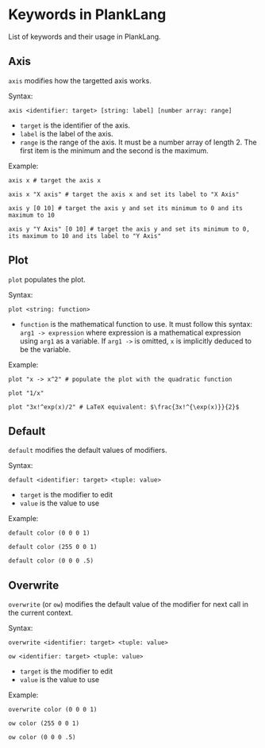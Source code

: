 # Keywords in PlankLang

List of keywords and their usage in PlankLang.

## Axis

`axis` modifies how the targetted axis works.

Syntax:
```
axis <identifier: target> [string: label] [number array: range]
```
- `target` is the identifier of the axis.
- `label` is the label of the axis.
- `range` is the range of the axis. It must be a number array of length 2. The first item is the minimum and the second is the maximum.

Example:
```
axis x # target the axis x

axis x "X axis" # target the axis x and set its label to "X Axis"

axis y [0 10] # target the axis y and set its minimum to 0 and its maximum to 10

axis y "Y Axis" [0 10] # target the axis y and set its minimum to 0, its maximum to 10 and its label to "Y Axis"
```

## Plot

`plot` populates the plot.

Syntax:
```
plot <string: function>
```
- `function` is the mathematical function to use. It must follow this syntax: `arg1 -> expression` where expression is a mathematical expression using `arg1` as a variable. If `arg1 ->` is omitted, `x` is implicitly deduced to be the variable.

Example:
```
plot "x -> x^2" # populate the plot with the quadratic function

plot "1/x"

plot "3x!^exp(x)/2" # LaTeX equivalent: $\frac{3x!^{\exp(x)}}{2}$
```

## Default

`default` modifies the default values of modifiers.

Syntax:
```
default <identifier: target> <tuple: value>
```
- `target` is the modifier to edit
- `value` is the value to use

Example:
```
default color (0 0 0 1)

default color (255 0 0 1)

default color (0 0 0 .5)
```

## Overwrite

`overwrite` (or `ow`) modifies the default value of the modifier for next call in the current context.

Syntax:
```
overwrite <identifier: target> <tuple: value>

ow <identifier: target> <tuple: value>
```
- `target` is the modifier to edit
- `value` is the value to use

Example:
```
overwrite color (0 0 0 1)

ow color (255 0 0 1)

ow color (0 0 0 .5)
```

